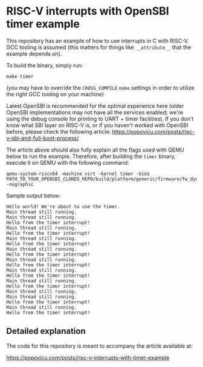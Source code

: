 # RISC-V interrupts with OpenSBI timer example

This repository has an example of how to use interrupts in C with RISC-V. GCC tooling is assumed (this matters for things like `__attribute__` that the example depends on).

To build the binary, simply run:

```
make timer
```

(you may have to override the `CROSS_COMPILE` `make` settings in order to utilize the right GCC tooling on your machine)

Latest OpenSBI is recommended for the optimal experience here (older OpenSBI implementations may not have all the services enabled; we're using the debug console for printing to UART + timer facilities). If you don't know what SBI layer on RISC-V is, or if you haven't worked with OpenSBI before, please check the following article: https://popovicu.com/posts/risc-v-sbi-and-full-boot-process/

The article above should also fully explain all the flags used with QEMU below to run the example. Therefore, after building the `timer` binary, execute it on QEMU with the following command:

```
qemu-system-riscv64 -machine virt -kernel timer -bios PATH_TO_YOUR_OPENSBI_CLONED_REPO/build/platform/generic/firmware/fw_dynamic.bin -nographic
```

Sample output below:

```
Hello world! We're about to use the timer.
Main thread still running.
Main thread still running.
Hello from the timer interrupt!
Main thread still running.
Hello from the timer interrupt!
Main thread still running.
Hello from the timer interrupt!
Main thread still running.
Hello from the timer interrupt!
Main thread still running.
Hello from the timer interrupt!
Main thread still running.
Hello from the timer interrupt!
Main thread still running.
Hello from the timer interrupt!
Main thread still running.
Main thread still running.
Hello from the timer interrupt!
Main thread still running.
Hello from the timer interrupt!
```

## Detailed explanation

The code for this repository is meant to accompany the article available at:

https://popovicu.com/posts/risc-v-interrupts-with-timer-example